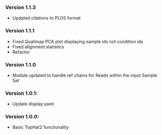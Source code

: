 ### Version 1.1.3
- Updated citations to PLOS format

### Version 1.1.1
- Fixed Qualimap PCA plot displaying sample ids not condition ids
- Fixed alignment statistics
- Refactor

### Version 1.1.0
- Module updated to handle ref chains for Reads within the input Sample Set

### Version 1.0.1:
- Update display.yaml

### Version 1.0.0:
- Basic TopHat2 functionality
